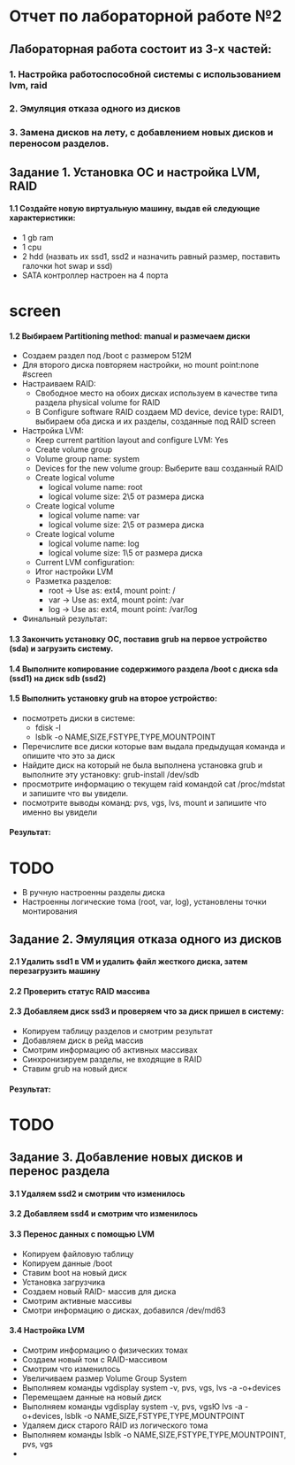 # Отчет по лабораторной работе №2
## Лабораторная работа состоит из 3-х частей:
### 1. Настройка работоспособной системы с использованием lvm, raid
### 2. Эмуляция отказа одного из дисков
### 3. Замена дисков на лету, с добавлением новых дисков и переносом разделов.

## Задание 1. Установка ОС и настройка LVM, RAID
#### 1.1 Создайте новую виртуальную машину, выдав ей следующие характеристики:
- 1 gb ram
- 1 cpu
- 2 hdd (назвать их ssd1, ssd2 и назначить равный размер, поставить галочки hot swap и ssd)
- SATA контроллер настроен на 4 порта
# screen
#### 1.2 Выбираем Partitioning method: manual и размечаем диски
- Создаем раздел под /boot с размером 512М
- Для второго диска повторяем настройки, но mount point:none
#screen
- Настраиваем RAID:
    - Свободное место на обоих дисках используем в качестве типа раздела physical volume for RAID
    - В Configure software RAID создаем MD device, device type: RAID1, выбираем оба диска и их разделы, созданные под RAID
    screen
- Настройка LVM:
  - Keep current partition layout and configure LVM: Yes
  - Create volume group
  - Volume group name: system
  - Devices for the new volume group: Выберите ваш созданный RAID
  - Create logical volume
    - logical volume name: root
    - logical volume size: 2\5 от размера диска
  - Create logical volume
    - logical volume name: var
    - logical volume size: 2\5 от размера диска
  - Create logical volume
    - logical volume name: log
    - logical volume size: 1\5 от размера диска
  - Current LVM configuration:
  - Итог настройки LVM
  - Разметка разделов:
    - root -> Use as: ext4, mount point: /
    - var -> Use as: ext4, mount point: /var
    - log -> Use as: ext4, mount point: /var/log
 - Финальный результат:
#### 1.3 Закончить установку ОС, поставив grub на первое устройство (sda) и загрузить систему.
#### 1.4 Выполните копирование содержимого раздела /boot с диска sda (ssd1) на диск sdb (ssd2)
#### 1.5 Выполнить установку grub на второе устройство:
- посмотреть диски в системе:
  - fdisk -l
  - lsblk -o NAME,SIZE,FSTYPE,TYPE,MOUNTPOINT
- Перечислите все диски которые вам выдала предыдущая команда и опишите что это за диск
- Найдите диск на который не была выполнена установка grub и выполните эту установку: grub-install /dev/sdb
- просмотрите информацию о текущем raid командой cat /proc/mdstat и запишите что вы увидели.
- посмотрите выводы команд: pvs, vgs, lvs, mount и запишите что именно вы увидели
#### Результат:
# TODO
- В ручную настроенны разделы диска
- Настроенны логические тома (root, var, log), установлены точки монтирования
  
## Задание 2. Эмуляция отказа одного из дисков
  
#### 2.1 Удалить ssd1 в VМ и удалить файл жесткого диска, затем перезагрузить машину
#### 2.2 Проверить статус RAID массива
#### 2.3 Добавляем диск ssd3 и проверяем что за диск пришел в систему:
- Копируем таблицу разделов и смотрим результат
- Добавляем диск в рейд массив
- Смотрим информацию об активных массивах
- Синхронизируем разделы, не входящие в RAID
- Ставим grub на новый диск

#### Результат:
# TODO

## Задание 3. Добавление новых дисков и перенос раздела
#### 3.1 Удаляем ssd2 и смотрим что изменилось
#### 3.2 Добавляем ssd4 и смотрим что изменилось
#### 3.3 Перенос данных с помощью LVM
- Копируем файловую таблицу
- Копируем данные /boot
- Ставим boot на новый диск
- Установка загрузчика
- Создаем новый RAID- массив для диска
- Смотрим активные массивы
- Смотри информацию о дисках, добавился /dev/md63
#### 3.4 Настройка LVM
- Смотрим информацию о физических томах
- Создаем новый том с RAID-массивом
- Смотрим что изменилось
- Увеличиваем размер Volume Group System
- Выполняем команды vgdisplay system -v, pvs, vgs, lvs -a -o+devices
- Перемещаем данные на новый диск
- Выполняем команды vgdisplay system -v, pvs, vgsЮ lvs -a -o+devices, lsblk -o NAME,SIZE,FSTYPE,TYPE,MOUNTPOINT
- Удаляем диск старого RAID из логического тома
- Выполняем команды lsblk -o NAME,SIZE,FSTYPE,TYPE,MOUNTPOINT, pvs, vgs
- 
